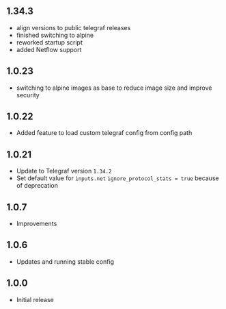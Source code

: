 <!-- https://developers.home-assistant.io/docs/add-ons/presentation#keeping-a-changelog -->
## 1.34.3

- align versions to public telegraf releases
- finished switching to alpine
- reworked startup script
- added Netflow support

## 1.0.23

- switching to alpine images as base to reduce image size and improve security

## 1.0.22

- Added feature to load custom telegraf config from config path

## 1.0.21

- Update to Telegraf version `1.34.2`
- Set default value for `inputs.net` `ignore_protocol_stats = true` because of deprecation

## 1.0.7

- Improvements

## 1.0.6

- Updates and running stable config

## 1.0.0

- Initial release